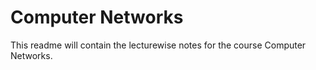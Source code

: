 # Computer Networks

This readme will contain the lecturewise notes for the course Computer Networks.
